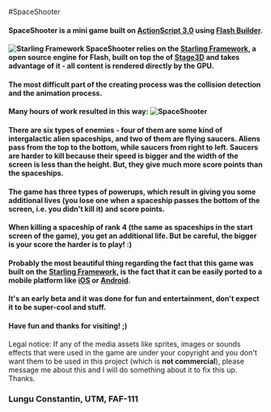 #SpaceShooter

#### SpaceShooter is a mini game built on [ActionScript 3.0](http://en.wikipedia.org/wiki/ActionScript) using [Flash Builder](http://www.adobe.com/products/flash-builder.html). 
#### ![Starling Framework](http://gamua.com/img/starling/title-logo.png) SpaceShooter relies on the [Starling Framework](http://gamua.com/starling/), a open source engine for Flash, built on top the of [Stage3D](http://www.adobe.com/devnet/flashplayer/stage3d.html) and takes advantage of it - all content is rendered directly by the GPU.
#### The most difficult part of the creating process was the collision detection and the animation process. 
#### Many hours of work resulted in this way: ![SpaceShooter](http://oi39.tinypic.com/euixl2.jpg)
#### There are six types of enemies - four of them are some kind of intergalactic alien spaceships, and two of them are flying saucers. Aliens pass from the top to the bottom, while saucers from right to left. Saucers are harder to kill because their speed is bigger and the width of the screen is less than the height. But, they give much more score points than the spaceships.
#### The game has three types of powerups, which result in giving you some additional lives (you lose one when a spaceship passes the bottom of the screen, i.e. you didn't kill it) and score points.
#### When killing a spaceship of rank 4 (the same as spaceships in the start screen of the game), you get an additional life. But be careful, the bigger is your score the harder is to play! :)
#### Probably the most beautiful thing regarding the fact that this game was built on the [Starling Framework](http://gamua.com/starling/), is the fact that it can be easily ported to a mobile platform like [iOS](http://ro.wikipedia.org/wiki/IOS_(Apple)) or [Android](http://en.wikipedia.org/wiki/Android_(operating_system)).
#### It's an early beta and it was done for fun and entertainment, don't expect it to be super-cool and stuff.
#### Have fun and thanks for visiting! ;)

Legal notice: If any of the media assets like sprites, images or sounds effects that were used in the game are under your copyright and you don't want them to be used in this project (which is **not commercial**), please message me about this and I will do something about it to fix this up. Thanks.

### Lungu Constantin, UTM, FAF-111


